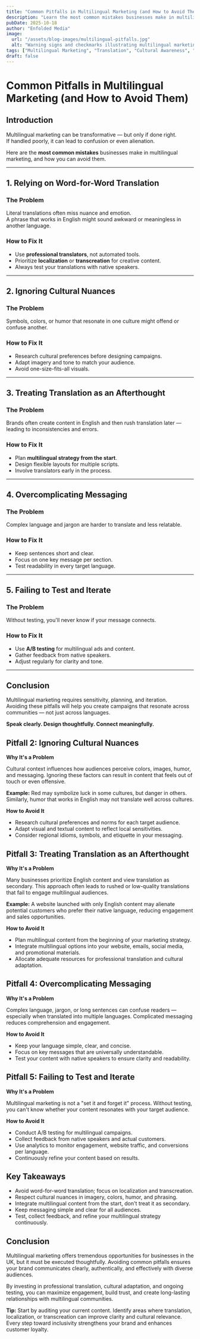 ```yaml
---
title: "Common Pitfalls in Multilingual Marketing (and How to Avoid Them)"
description: "Learn the most common mistakes businesses make in multilingual marketing and discover practical strategies to avoid them for more effective cross-cultural communication."
pubDate: 2025-10-18
author: "Enfolded Media"
image:
  url: "/assets/blog-images/multilingual-pitfalls.jpg"
  alt: "Warning signs and checkmarks illustrating multilingual marketing do's and don'ts"
tags: ["Multilingual Marketing", "Translation", "Cultural Awareness", "Marketing Strategy"]
draft: false
---
```


# Common Pitfalls in Multilingual Marketing (and How to Avoid Them)

## Introduction

Multilingual marketing can be transformative — but only if done right.  
If handled poorly, it can lead to confusion or even alienation.

Here are the **most common mistakes** businesses make in multilingual marketing, and how you can avoid them.

---

## 1. Relying on Word-for-Word Translation

### The Problem
Literal translations often miss nuance and emotion.  
A phrase that works in English might sound awkward or meaningless in another language.

### How to Fix It
- Use **professional translators**, not automated tools.  
- Prioritize **localization** or **transcreation** for creative content.  
- Always test your translations with native speakers.

---

## 2. Ignoring Cultural Nuances

### The Problem
Symbols, colors, or humor that resonate in one culture might offend or confuse another.

### How to Fix It
- Research cultural preferences before designing campaigns.  
- Adapt imagery and tone to match your audience.  
- Avoid one-size-fits-all visuals.

---

## 3. Treating Translation as an Afterthought

### The Problem
Brands often create content in English and then rush translation later — leading to inconsistencies and errors.

### How to Fix It
- Plan **multilingual strategy from the start**.  
- Design flexible layouts for multiple scripts.  
- Involve translators early in the process.

---

## 4. Overcomplicating Messaging

### The Problem
Complex language and jargon are harder to translate and less relatable.

### How to Fix It
- Keep sentences short and clear.  
- Focus on one key message per section.  
- Test readability in every target language.

---

## 5. Failing to Test and Iterate

### The Problem
Without testing, you'll never know if your message connects.

### How to Fix It
- Use **A/B testing** for multilingual ads and content.  
- Gather feedback from native speakers.  
- Adjust regularly for clarity and tone.

---

## Conclusion

Multilingual marketing requires sensitivity, planning, and iteration.  
Avoiding these pitfalls will help you create campaigns that resonate across communities — not just across languages.

**Speak clearly. Design thoughtfully. Connect meaningfully.**

## Pitfall 2: Ignoring Cultural Nuances

**Why It's a Problem**

Cultural context influences how audiences perceive colors, images, humor, and messaging. Ignoring these factors can result in content that feels out of touch or even offensive.

**Example:**
Red may symbolize luck in some cultures, but danger in others. Similarly, humor that works in English may not translate well across cultures.

**How to Avoid It**

- Research cultural preferences and norms for each target audience.
- Adapt visual and textual content to reflect local sensitivities.
- Consider regional idioms, symbols, and etiquette in your messaging.

## Pitfall 3: Treating Translation as an Afterthought

**Why It's a Problem**

Many businesses prioritize English content and view translation as secondary. This approach often leads to rushed or low-quality translations that fail to engage multilingual audiences.

**Example:**
A website launched with only English content may alienate potential customers who prefer their native language, reducing engagement and sales opportunities.

**How to Avoid It**

- Plan multilingual content from the beginning of your marketing strategy.
- Integrate multilingual options into your website, emails, social media, and promotional materials.
- Allocate adequate resources for professional translation and cultural adaptation.

## Pitfall 4: Overcomplicating Messaging

**Why It's a Problem**

Complex language, jargon, or long sentences can confuse readers — especially when translated into multiple languages. Complicated messaging reduces comprehension and engagement.

**How to Avoid It**

- Keep your language simple, clear, and concise.
- Focus on key messages that are universally understandable.
- Test your content with native speakers to ensure clarity and readability.

## Pitfall 5: Failing to Test and Iterate

**Why It's a Problem**

Multilingual marketing is not a "set it and forget it" process. Without testing, you can't know whether your content resonates with your target audience.

**How to Avoid It**

- Conduct A/B testing for multilingual campaigns.
- Collect feedback from native speakers and actual customers.
- Use analytics to monitor engagement, website traffic, and conversions per language.
- Continuously refine your content based on results.

## Key Takeaways

- Avoid word-for-word translation; focus on localization and transcreation.
- Respect cultural nuances in imagery, colors, humor, and phrasing.
- Integrate multilingual content from the start, don't treat it as secondary.
- Keep messaging simple and clear for all audiences.
- Test, collect feedback, and refine your multilingual strategy continuously.

## Conclusion

Multilingual marketing offers tremendous opportunities for businesses in the UK, but it must be executed thoughtfully. Avoiding common pitfalls ensures your brand communicates clearly, authentically, and effectively with diverse audiences.

By investing in professional translation, cultural adaptation, and ongoing testing, you can maximize engagement, build trust, and create long-lasting relationships with multilingual communities.

**Tip:** Start by auditing your current content. Identify areas where translation, localization, or transcreation can improve clarity and cultural relevance. Every step toward inclusivity strengthens your brand and enhances customer loyalty.
